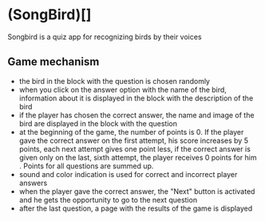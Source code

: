 # (SongBird)[]
Songbird is a quiz app for recognizing birds by their voices

## Game mechanism
- the bird in the block with the question is chosen randomly
- when you click on the answer option with the name of the bird, information about it is displayed in the block with the description of the bird
- if the player has chosen the correct answer, the name and image of the bird are displayed in the block with the question
- at the beginning of the game, the number of points is 0. If the player gave the correct answer on the first attempt, his score increases by 5 points, each next attempt gives one point less, if the correct answer is given only on the last, sixth attempt, the player receives 0 points for him . Points for all questions are summed up.
- sound and color indication is used for correct and incorrect player answers
- when the player gave the correct answer, the "Next" button is activated and he gets the opportunity to go to the next question
- after the last question, a page with the results of the game is displayed
